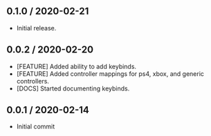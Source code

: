 ## 0.1.0 / 2020-02-21
- Initial release.

## 0.0.2 / 2020-02-20
- [FEATURE] Added ability to add keybinds.
- [FEATURE] Added controller mappings for ps4, xbox, and generic controllers.
- [DOCS] Started documenting keybinds.

## 0.0.1 / 2020-02-14
- Initial commit
